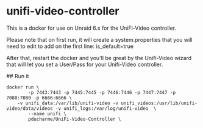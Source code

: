 # unifi-video-controller

This is a docker for use on Unraid 6.x for the UniFi-Video controller.

Please note that on first run, it will create a system.properties that you will need to edit to add on the first line: is_default=true

After that, restart the docker and you'll be great by the Unifi-Video wizard that will let you set a User/Pass for your Unifi-Video controller.

## Run it
```
docker run \
        -p 7443:7443 -p 7445:7445 -p 7446:7446 -p 7447:7447 -p 7080:7080 -p 6666:6666 \
	-v unifi_data:/var/lib/unifi-video -v unifi_videos:/usr/lib/unifi-video/data/videos -v unifi_logs:/var/log/unifi-video  \
        --name unifi \
        pducharme/UniFi-Video-Controller \
```
